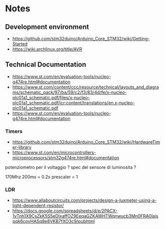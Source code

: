 # Notes

## Development environment

- <https://github.com/stm32duino/Arduino_Core_STM32/wiki/Getting-Started>
- <https://wiki.archlinux.org/title/AVR>

## Technical Documentation

- <https://www.st.com/en/evaluation-tools/nucleo-g474re.html#documentation>
- <https://www.st.com/content/ccc/resource/technical/layouts_and_diagrams/schematic_pack/97/ba/59/c2/f3/83/4d/fe/x-nucleo-plc01a1_schematic.pdf/files/x-nucleo-plc01a1_schematic.pdf/jcr:content/translations/en.x-nucleo-plc01a1_schematic.pdf>
- <https://www.st.com/en/evaluation-tools/nucleo-g474re.html#documentation>

### Timers

- <https://github.com/stm32duino/Arduino_Core_STM32/wiki/HardwareTimer-library>
- <https://www.st.com/en/microcontrollers-microprocessors/stm32g474re.html#documentation>

potenziometro per il voltaggio ?
spec del sensore di luminosita ?

170Mhz
200ms = 0.2s
prescaler = 1

### LDR

- https://www.allaboutcircuits.com/projects/design-a-luxmeter-using-a-light-dependent-resistor/
- https://docs.google.com/spreadsheets/d/e/2PACX-1vTnh1X9CsZkK5S5eDIxaffOZ9EeqaGZKAWHTWqnwucb3Mn0FRA0lajspqk6cpvHASq8e8VKB7fXO3c9/pubhtml